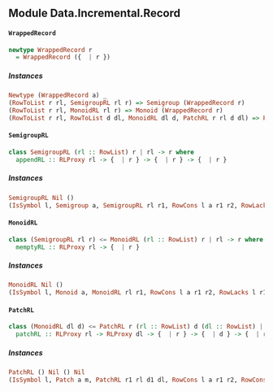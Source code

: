 ## Module Data.Incremental.Record

#### `WrappedRecord`

``` purescript
newtype WrappedRecord r
  = WrappedRecord ({  | r })
```

##### Instances
``` purescript
Newtype (WrappedRecord a) _
(RowToList r rl, SemigroupRL rl r) => Semigroup (WrappedRecord r)
(RowToList r rl, MonoidRL rl r) => Monoid (WrappedRecord r)
(RowToList r rl, RowToList d dl, MonoidRL dl d, PatchRL r rl d dl) => Patch (WrappedRecord r) (WrappedRecord d)
```

#### `SemigroupRL`

``` purescript
class SemigroupRL (rl :: RowList) r | rl -> r where
  appendRL :: RLProxy rl -> {  | r } -> {  | r } -> {  | r }
```

##### Instances
``` purescript
SemigroupRL Nil ()
(IsSymbol l, Semigroup a, SemigroupRL rl r1, RowCons l a r1 r2, RowLacks l r1, RowLacks l r2) => SemigroupRL (Cons l a rl) r2
```

#### `MonoidRL`

``` purescript
class (SemigroupRL rl r) <= MonoidRL (rl :: RowList) r | rl -> r where
  memptyRL :: RLProxy rl -> {  | r }
```

##### Instances
``` purescript
MonoidRL Nil ()
(IsSymbol l, Monoid a, MonoidRL rl r1, RowCons l a r1 r2, RowLacks l r1, RowLacks l r2) => MonoidRL (Cons l a rl) r2
```

#### `PatchRL`

``` purescript
class (MonoidRL dl d) <= PatchRL r (rl :: RowList) d (dl :: RowList) | rl -> r, dl -> d, rl -> dl where
  patchRL :: RLProxy rl -> RLProxy dl -> {  | r } -> {  | d } -> {  | r }
```

##### Instances
``` purescript
PatchRL () Nil () Nil
(IsSymbol l, Patch a m, PatchRL r1 rl d1 dl, RowCons l a r1 r2, RowCons l m d1 d2, RowLacks l r1, RowLacks l r2, RowLacks l d1, RowLacks l d2) => PatchRL r2 (Cons l a rl) d2 (Cons l m dl)
```



